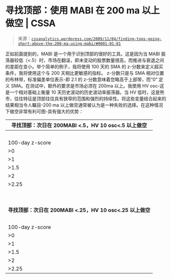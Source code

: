 <!--yml

category: 未分类

date: 2024-05-12 18:43:30

-->

# 寻找顶部：使用 MABI 在 200 ma 以上做空 | CSSA

> 来源：[`cssanalytics.wordpress.com/2009/11/04/finding-tops-going-short-above-the-200-ma-using-mabi/#0001-01-01`](https://cssanalytics.wordpress.com/2009/11/04/finding-tops-going-short-above-the-200-ma-using-mabi/#0001-01-01)

正如前面提到的，MABI 是一个用于识别顶部的很好的工具。这是因为当 MABI 振荡器较低（<.5）时，市场在翻滚，即未变动的股票数量很高，而推进与衰退之间的差距在变小。举个简单的例子，我将使用 100 天的 SMA 的 z-分数来定义超买条件，我将使用这个与 200 天相比更敏感的指标。 z-分数只是与 SMA 相对位置的布林带，标准偏差单位表示-即 2.1 的 z-分数意味着您略高于上部带，而“0” 定义 SMA。在测试中，额外的要求是市场必须在 200ma 以上。我使用 HV osc-这是一个相对基础上衡量 10 天历史波动的历史波动率振荡器。当 HV 低时，这是熊市，往往特征是顶部往往具有狭窄的范围和强烈的持续性。将这些变量结合起来的结果相当令人瞩目-200 ma 以上做空通常被认为是一种失败的选择。在这种情况下做空非常有利可图-具有强大的优势：

| **寻找顶部：次日在 200MABI <.5，HV 10 osc<.5 以上做空** |
| --- |
|   | 胜率 | 平均次日收益 |
| 100-day z-score |   |   |
| >0 | 50% | 0.07% |   |
| >1 | 52% | 0.08% |   |
| >1.5 | 56% | 0.13% |   |
| >2 | 66% | 0.26% |   |
| >2.25 | 80% | 0.34% |   |
|   |   |   |   |
|   |   |   |   |
| **寻找顶部：次日在 200MABI <.25，HV 10 osc<.25 以上做空** |
|   | 胜率 | 平均次日收益 |
| 100-day z-score |   |   |
| >0 | 58% | 0.21% |   |
| >1 | 56% | 0.20% |   |
| >1.5 | 70% | 0.35% |   |
| >2 | 80% | 0.28% |   |
| >2.25 | 100% | 0.10% |   |
